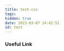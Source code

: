 ```yaml
---
title: test-css
tags:
hidden: true
date: 2023-03-07 14:42:51
id: test
---
```


<link rel="stylesheet" href="../css/test.css"></link>

<div id="my-div">
<h3 class="my-class">Useful Link</h3>
</div>